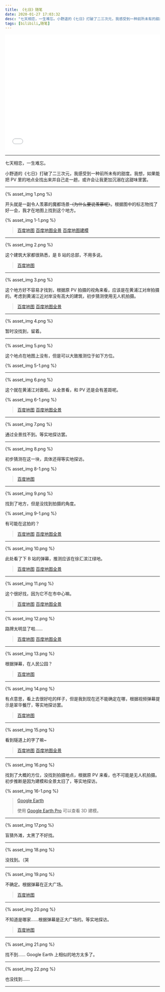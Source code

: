 ```yaml
---
title: 《七日》随笔
date: 2020-01-27 17:03:32
desc: "七天相恋，一生难忘。小野道的《七日》打破了二三次元，我感受到一种前所未有的甜度。我想，如果能把 PV 里的地点全找出来并自己走一趟，或许会让我更加沉溺在这甜味里罢。"
tags: [bilibili,随笔]
---
```


<div class="box1">
    <div class="box2">
        <iframe src="//player.bilibili.com/player.html?aid=78978349" scrolling="no" border="0" frameborder="no" framespacing="0" allowfullscreen="true" width="100%" height="100%"> </iframe>
    </div>
</div>
<style>
.box1 {
  height: 0;
  padding-top: 75%;
  position: relative;
}
.box2{
  position: absolute;
  top: 0;
  width: 100%;
  height: 100%;
}
</style>

---

七天相恋，一生难忘。

小野道的《七日》打破了二三次元，我感受到一种前所未有的甜度。我想，如果能把 PV 里的地点全找出来并自己走一趟，或许会让我更加沉溺在这甜味里罢。

---

{% asset_img 1.png %}

开头就是一副令人羡慕的魔都场景~~（为什么要说羡慕呢）~~。根据图中的标志物找了好一会，我才在地图上找到这个地方。

{% asset_img 1-1.png %}

> [百度地图](https://map.baidu.com/@13522104.107078683,3640295.41422638,18.73z) [百度地图全景](https://map.baidu.com/@13522408.78,3640276.0599999996,21z,87t,-91.26h#panoid=09000300121710201124547267I&panotype=street&heading=79.1&pitch=-7.94&l=21&tn=B_NORMAL_MAP&sc=0&newmap=1&shareurl=1&pid=09000300121710201124547267I) [百度地图建模](https://map.baidu.com/@13522552.089907248,3640273.2900513727,21z,87t,-91.26h)

---

{% asset_img 2.png %}

这个建筑大家都很熟悉，是 B 站的总部，不用多说。

> [百度地图](https://map.baidu.com/poi/BILIBILI公司/@13526924.748929268,3651380.5810709046,17.99z?uid=86d6359d91e7ed17a1d23098&from=fav&ugc_type=3&ugc_ver=1&device_ratio=1&compat=1&querytype=detailConInfo&da_src=shareurl)

---

{% asset_img 3.png %}

这个地方好不容易才找到，根据原 PV 拍摄的视角来看，应该是在黄浦江对岸拍摄的。考虑到黄浦江近对岸没有高大的建筑，初步猜测使用无人机拍摄。

> [百度地图](https://map.baidu.com/@13529682.21,3643886.39,21z) [百度地图全景](https://map.baidu.com/@13529674.039999997,3643882.26,21z,87t,-159.78h#panoid=09000300121708241253085281Y&panotype=street&heading=8.99&pitch=19.87&l=21&tn=B_NORMAL_MAP&sc=0&newmap=1&shareurl=1&pid=09000300121708241253085281Y)

---

{% asset_img 4.png %}

暂时没找到，留着。

---

{% asset_img 5.png %}

这个地点在地图上没有，但是可以大致推测位于如下方位。

{% asset_img 5-1.png %}

---

{% asset_img 6.png %}

这个就在黄浦江对面啦。从全景看，和 PV 还是会有差距呢。

{% asset_img 6-1.png %}

> [百度地图](https://map.baidu.com/@13530109.35,3643161.49,18.78z) [百度地图全景](https://map.baidu.com/@13530109.35,3643161.49,21z,87t,-70.11h#panoid=09000300121709061247305595B&panotype=street&heading=70.1&pitch=0&l=21&tn=B_NORMAL_MAP&sc=0&newmap=1&shareurl=1&pid=09000300121709061247305595B)

---

{% asset_img 7.png %}

通过全景找不到。等实地探访罢。

---

{% asset_img 8.png %}

初步猜测在这一块，具体还得等实地探访。

{% asset_img 8-1.png %}

> [百度地图](https://map.baidu.com/@13532257.48,3644209.7600000002,21z,87t,-41.03h#panoid=09000300121708241141525851Y&panotype=street&heading=109.67&pitch=6.08&l=21&tn=B_NORMAL_MAP&sc=0&newmap=1&shareurl=1&pid=09000300121708241141525851Y)

---

{% asset_img 9.png %}

找到了地方，但是没找到拍摄的角度。

{% asset_img 9-1.png %}

有可能在这拍的？

> [百度地图](https://map.baidu.com/@13526985.75,3641473.73,18.44z,22.79h) [百度地图全景](https://map.baidu.com/@13526311.08,3641673.9,21z,87t,22.79h#panoid=09000300121709171621369725B&panotype=street&heading=112.44&pitch=15.2&l=21&tn=B_NORMAL_MAP&sc=0&newmap=1&shareurl=1&pid=09000300121709171621369725B)

---

{% asset_img 10.png %}

此处看了下 B 站的弹幕，推测应该在徐汇滨江绿地。

> [百度地图](https://map.baidu.com/poi/徐汇滨江绿地/@13522132.77916,3634898.03003,17.17z,22.79h?uid=ab8fde739f19a118591093bd&ugc_type=3&ugc_ver=1&device_ratio=1&compat=1&querytype=detailConInfo&da_src=shareurl) [百度地图全景](https://map.baidu.com/poi/徐汇滨江绿地/@13522103.889999999,3634801.1399999997,21z,87t,70.37h#panoid=09000300121710220948420397G&panotype=street&heading=109.81&pitch=-4.82&l=21&tn=B_NORMAL_MAP&sc=0&newmap=1&shareurl=1&pid=09000300121710220948420397G)

---

{% asset_img 11.png %}

这个很好找，因为它不在市中心嘛。

> [百度地图](https://map.baidu.com/@13526767.609281257,3651574.3861616184,20.37z) [百度地图全景](https://map.baidu.com/@13526774.76,3651590.25,21z,87t,-89.68h#panoid=09000300121708201252129396A&panotype=street&heading=91.4&pitch=9.3&l=21&tn=B_NORMAL_MAP&sc=0&newmap=1&shareurl=1&pid=09000300121708201252129396A)

---

{% asset_img 12.png %}

路牌太明显了啦……

> [百度地图](https://map.baidu.com/@13526784.273379095,3641862.745543243,18.92z,-112.11h?uid=825365a721f094a72de67b3a&ugc_type=3&ugc_ver=1&device_ratio=1&compat=1&querytype=detailConInfo&da_src=shareurl) [百度地图全景](https://map.baidu.com/poi/%E4%B8%9C%E6%B3%B0%E8%B7%AF/@13526856.23,3641839.14,21z,87t,-112.11h?uid=825365a721f094a72de67b3a&ugc_type=3&ugc_ver=1&device_ratio=1&compat=1&querytype=detailConInfo&da_src=shareurl#panoid=09000300011512171527536298D&panotype=street&heading=251.32&pitch=0&l=21&tn=B_NORMAL_MAP&sc=0&newmap=1&shareurl=1&pid=09000300011512171527536298D)

---

{% asset_img 13.png %}

根据弹幕，在人民公园？

> [百度地图](https://map.baidu.com/poi/人民公园/@13523189.781631205,3641382.2210638295,18.35z?uid=1816533483da9005fa2d61ab&ugc_type=3&ugc_ver=1&device_ratio=1&compat=1&querytype=detailConInfo&da_src=shareurl)

---

{% asset_img 14.png %}

有点意思，看上去很好吃的样子，但是我到现在还不能确定在哪，根据视频弹幕提示是翠华餐厅，等实地探访罢。

> [百度地图](https://map.baidu.com/poi/翠华餐厅(正大广场店)/@13518005.930972222,3642042.5949999997,16.32z?uid=cfbeade472e55749f2193768&ugc_type=3&ugc_ver=1&device_ratio=1&compat=1&querytype=detailConInfo&da_src=shareurl)

---

{% asset_img 15.png %}

看到隧道上的字了嘛~

> [百度地图](https://map.baidu.com/@13528522.165433222,3642095.538716745,19.28z,-4.49h) [百度地图全景](https://map.baidu.com/@13528395.949999997,3642760.58,21z,87t,-4.49h#panoid=09000300121709141159008605B&panotype=street&heading=281.6&pitch=-1.23&l=21&tn=B_NORMAL_MAP&sc=0&newmap=1&shareurl=1&pid=09000300121709141159008605B)

---

{% asset_img 16.png %}

找到了大概的方位，没找到拍摄地点，根据原 PV 来看，也不可能是无人机拍摄。初步推断是因为建模和全景太旧了，等实地探访。

{% asset_img 16-1.png %}

> [Google Earth](https://earth.google.com/web/@31.2347066,121.51237476,67.07100504a,0d,35y,-79.00606914h,89.83451842t,0r)
>
> 使用 [Google Earth Pro](https://www.google.com/intl/zh-CN_ALL/earth/versions/#earth-pro) 可以查看 3D 建模。

---

{% asset_img 17.png %}

盲猜外滩，太黑了不好找。

---

{% asset_img 18.png %}

没找到。（哭

---

{% asset_img 19.png %}

不确定。根据弹幕在正大广场。

> [百度地图](https://map.baidu.com/poi/正大广场/@13526125.888067374,3641947.0949999997,19z?uid=5fb82246fcf807f9bea240b6&ugc_type=3&ugc_ver=1&device_ratio=1&compat=1&querytype=detailConInfo&da_src=shareurl)

---

{% asset_img 20.png %}

不知道是哪家……根据弹幕是正大广场的。等实地探访。

> [百度地图](https://map.baidu.com/poi/现代书店(正大广场店)/@13520717.656388577,3640042.19,13.72z?uid=7b258f3055ddbc5d0bf5ebac&ugc_type=3&ugc_ver=1&device_ratio=1&compat=1&querytype=detailConInfo&da_src=shareurl)

---

{% asset_img 21.png %}

找不到…… Google Earth 上相似的地方太多了。

---

{% asset_img 22.png %}

也没找到……

---

